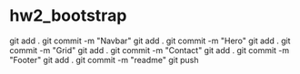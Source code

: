# hw2_bootstrap
git add .
git commit -m "Navbar"
git add .
git commit -m "Hero"
git add .
git commit -m "Grid"
git add .
git commit -m "Contact"
git add .
git commit -m "Footer"
git add .
git commit -m "readme"
git push